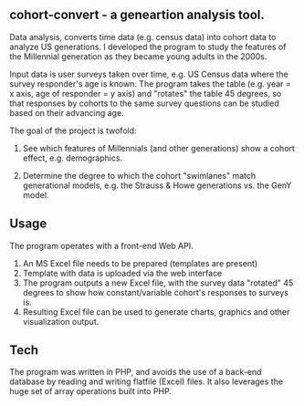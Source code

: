 ## cohort-convert - a geneartion analysis tool.

Data analysis, converts time data (e.g. census data) into cohort data to analyze US generations. I developed the program to study the features of the Millennial generation as they became young adults in the 2000s.

Input data is user surveys taken over time, e.g. US Census data where the survey responder's age is known. The program takes the table (e.g. year = x axis, age of responder = y axis) and "rotates" the table 45 degrees, so that responses by cohorts to the same survey questions can be studied based on their advancing age. 

The goal of the project is twofold:

1. See which features of Millennials (and other generations) show a cohort effect, e.g. demographics.

2. Determine the degree to which the cohort "swimlanes" match generational models, e.g. the Strauss & Howe generations vs. the GenY model.

## Usage

The program operates with a front-end Web API.

1. An MS Excel file needs to be prepared (templates are present)
2. Template with data is uploaded via the web interface
3. The program outputs a new Excel file, with the survey data "rotated" 45 degrees to show how constant/variable cohort's responses to surveys is.
4. Resulting Excel file can be used to generate charts, graphics and other visualization output.

## Tech

The program was written in PHP, and avoids the use of a back-end database by reading and writing flatfile (Excel) files. It also leverages the huge set of array operations built into PHP.

